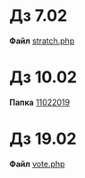 # Дз 7.02
**Файл** [stratch.php](https://github.com/nikita8941109/Proba/blob/master/scratch.php)

# Дз 10.02
**Папка** [11022019](https://github.com/nikita8941109/Proba/tree/master/11022019)

# Дз 19.02
**Файл** [vote.php](https://github.com/nikita8941109/Proba/blob/master/vote.php)
